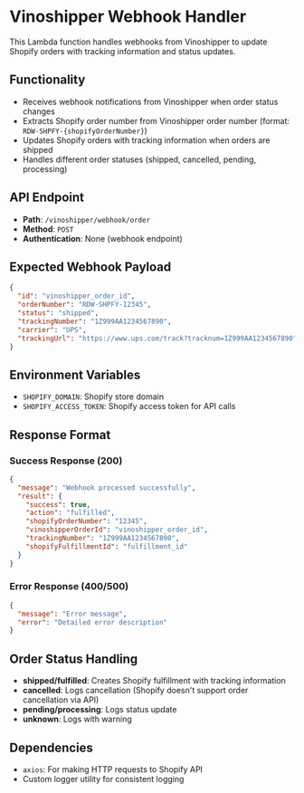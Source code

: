# Vinoshipper Webhook Handler

This Lambda function handles webhooks from Vinoshipper to update Shopify orders with tracking information and status updates.

## Functionality

- Receives webhook notifications from Vinoshipper when order status changes
- Extracts Shopify order number from Vinoshipper order number (format: `RDW-SHPFY-{shopifyOrderNumber}`)
- Updates Shopify orders with tracking information when orders are shipped
- Handles different order statuses (shipped, cancelled, pending, processing)

## API Endpoint

- **Path**: `/vinoshipper/webhook/order`
- **Method**: `POST`
- **Authentication**: None (webhook endpoint)

## Expected Webhook Payload

```json
{
  "id": "vinoshipper_order_id",
  "orderNumber": "RDW-SHPFY-12345",
  "status": "shipped",
  "trackingNumber": "1Z999AA1234567890",
  "carrier": "UPS",
  "trackingUrl": "https://www.ups.com/track?tracknum=1Z999AA1234567890"
}
```

## Environment Variables

- `SHOPIFY_DOMAIN`: Shopify store domain
- `SHOPIFY_ACCESS_TOKEN`: Shopify access token for API calls

## Response Format

### Success Response (200)
```json
{
  "message": "Webhook processed successfully",
  "result": {
    "success": true,
    "action": "fulfilled",
    "shopifyOrderNumber": "12345",
    "vinoshipperOrderId": "vinoshipper_order_id",
    "trackingNumber": "1Z999AA1234567890",
    "shopifyFulfillmentId": "fulfillment_id"
  }
}
```

### Error Response (400/500)
```json
{
  "message": "Error message",
  "error": "Detailed error description"
}
```

## Order Status Handling

- **shipped/fulfilled**: Creates Shopify fulfillment with tracking information
- **cancelled**: Logs cancellation (Shopify doesn't support order cancellation via API)
- **pending/processing**: Logs status update
- **unknown**: Logs with warning

## Dependencies

- `axios`: For making HTTP requests to Shopify API
- Custom logger utility for consistent logging 